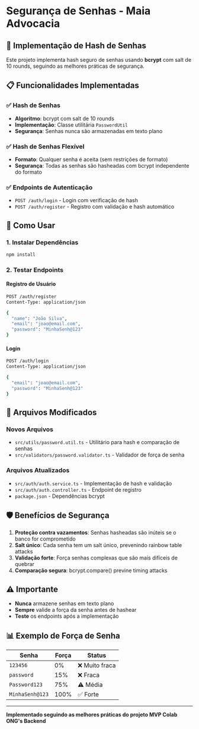 # Segurança de Senhas - Maia Advocacia

## 🔐 Implementação de Hash de Senhas

Este projeto implementa hash seguro de senhas usando **bcrypt** com salt de 10 rounds, seguindo as melhores práticas de segurança.

## 📋 Funcionalidades Implementadas

### ✅ Hash de Senhas
- **Algoritmo**: bcrypt com salt de 10 rounds
- **Implementação**: Classe utilitária `PasswordUtil`
- **Segurança**: Senhas nunca são armazenadas em texto plano

### ✅ Hash de Senhas Flexível
- **Formato**: Qualquer senha é aceita (sem restrições de formato)
- **Segurança**: Todas as senhas são hasheadas com bcrypt independente do formato

### ✅ Endpoints de Autenticação
- `POST /auth/login` - Login com verificação de hash
- `POST /auth/register` - Registro com validação e hash automático


## 🚀 Como Usar

### 1. Instalar Dependências
```bash
npm install
```

### 2. Testar Endpoints

#### Registro de Usuário
```bash
POST /auth/register
Content-Type: application/json

{
  "name": "João Silva",
  "email": "joao@email.com",
  "password": "MinhaSenh@123"
}
```

#### Login
```bash
POST /auth/login
Content-Type: application/json

{
  "email": "joao@email.com",
  "password": "MinhaSenh@123"
}
```

## 🔧 Arquivos Modificados

### Novos Arquivos
- `src/utils/password.util.ts` - Utilitário para hash e comparação de senhas
- `src/validators/password.validator.ts` - Validador de força de senha

### Arquivos Atualizados
- `src/auth/auth.service.ts` - Implementação de hash e validação
- `src/auth/auth.controller.ts` - Endpoint de registro
- `package.json` - Dependências bcrypt

## 🛡️ Benefícios de Segurança

1. **Proteção contra vazamentos**: Senhas hasheadas são inúteis se o banco for comprometido
2. **Salt único**: Cada senha tem um salt único, prevenindo rainbow table attacks
3. **Validação forte**: Força senhas complexas que são mais difíceis de quebrar
4. **Comparação segura**: bcrypt.compare() previne timing attacks

## ⚠️ Importante

- **Nunca** armazene senhas em texto plano
- **Sempre** valide a força da senha antes de hashear
- **Teste** os endpoints após a implementação

## 📊 Exemplo de Força de Senha

| Senha | Força | Status |
|-------|--------|--------|
| `123456` | 0% | ❌ Muito fraca |
| `password` | 15% | ❌ Fraca |
| `Password123` | 75% | ⚠️ Média |
| `MinhaSenh@123` | 100% | ✅ Forte |


---

**Implementado seguindo as melhores práticas do projeto MVP Colab ONG's Backend**
